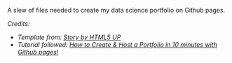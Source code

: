 A slew of files needed to create my data science portfolio on Github pages.

<i>
Credits:

- Template from: [Story by HTML5 UP][1]
- Tutorial followed: [How to Create & Host a Portfolio in 10 minutes with Github pages!][2]
 
[1]: https://html5up.net/story
[2]: [https://github.com/hadley/testthat](https://www.youtube.com/watch?v=u-RLu_8kwA0&ab_channel=JoshuaFluke)
</i>
